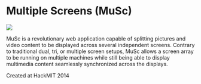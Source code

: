 Multiple Screens (MuSc)
=======================

![](https://raw.github.com/snnynhr/hackMIT2014/master/images/MUSC.png)

MuSc is a revolutionary web application capable of splitting pictures and video content to be displayed
across several independent screens. Contrary to traditional dual, tri, or multiple screen setups, MuSc
allows a screen array to be running on multiple machines while still being able to display multimedia content
seamlessly synchronized across the displays.

Created at HackMIT 2014
